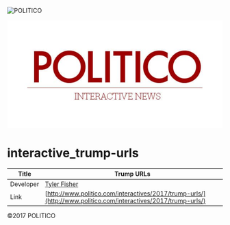 ![POLITICO](https://rawgithub.com/The-Politico/src/master/images/logo/badge.png)

![](dist/images/share.jpg)

# interactive_trump-urls

| Title | Trump URLs |
|-|-|
| Developer    | [Tyler Fisher](tfisher@politico.com) |
| Link | [http://www.politico.com/interactives/2017/trump-urls/](http://www.politico.com/interactives/2017/trump-urls/) |


©2017 POLITICO
